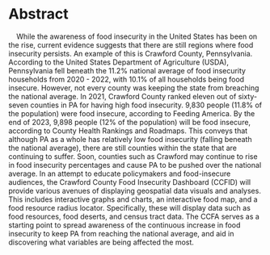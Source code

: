 # Abstract

&nbsp;&nbsp;&nbsp;&nbsp;While the awareness of food insecurity in the United States has been on the rise, current evidence suggests that there are still regions where food insecurity persists. An example of this is Crawford County, Pennsylvania. According to the United States Department of Agriculture (USDA), Pennsylvania fell beneath the 11.2% national average of food insecurity households from 2020 - 2022, with 10.1% of all households being food insecure. However, not every county was keeping the state from breaching the national average. In 2021, Crawford County ranked eleven out of sixty-seven counties in PA for having high food insecurity. 9,830 people (11.8% of the population) were food insecure, according to Feeding America. By the end of 2023, 9,898 people (12% of the population) will be food insecure, according to County Health Rankings and Roadmaps. This conveys that although PA as a whole has relatively low food insecurity (falling beneath the national average), there are still counties within the state that are continuing to suffer. Soon, counties such as Crawford may continue to rise in food insecurity percentages and cause PA to be pushed over the national average. In an attempt to educate policymakers and food-insecure audiences, the Crawford County Food Insecurity Dashboard (CCFID) will provide various avenues of displaying geospatial data visuals and analyses. This includes interactive graphs and charts, an interactive food map, and a food resource radius locator. Specifically, these will display data such as food resources, food deserts, and census tract data. The CCFA serves as a starting point to spread awareness of the continuous increase in food insecurity to keep PA from reaching the national average, and aid in discovering what variables are being affected the most.
